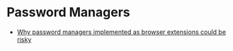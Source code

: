 
# Password Managers

* [Why password managers implemented as browser extensions could be risky](https://lock.cmpxchg8b.com/passmgrs.html)
